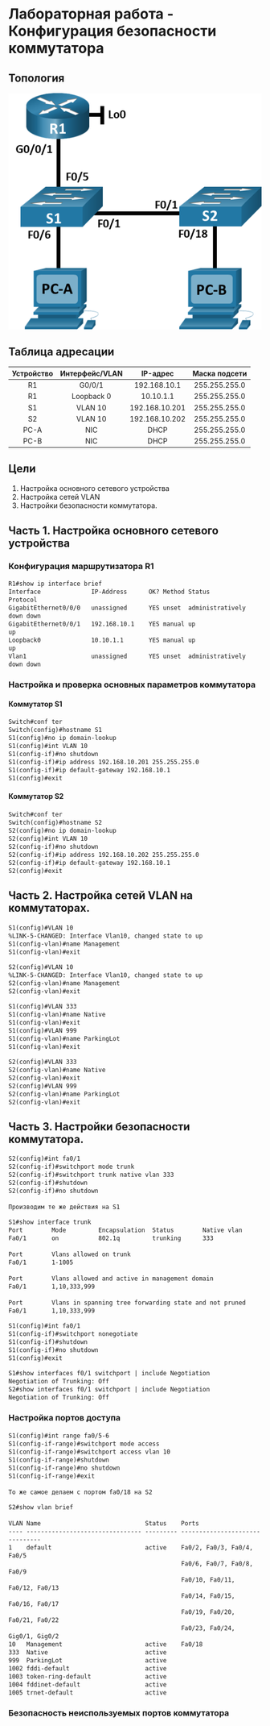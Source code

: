 # Лабораторная работа - Конфигурация безопасности коммутатора 
## Топология
![alt lext](https://github.com/V1RaJ97/OTUS-NE/blob/6922f1da93b805877a8d3bd7729058cc0962078a/Labs/Lab09/%D0%A2%D0%BE%D0%BF%D0%BE%D0%BB%D0%BE%D0%B3%D0%B8%D1%8F.png)

## Таблица адресации
| Устройство |  Интерфейс/VLAN  |     IP-адрес   | Маска подсети |
|:----------:|:----------------:|:--------------:|:-------------:|
|     R1     |      G0/0/1      |  192.168.10.1  | 255.255.255.0 |
|     R1     |    Loopback 0    |    10.10.1.1   | 255.255.255.0 |
|     S1     |      VLAN 10     | 192.168.10.201 | 255.255.255.0 |
|     S2     |      VLAN 10     | 192.168.10.202 | 255.255.255.0 |
|    PC-A    |        NIC       |      DHCP      | 255.255.255.0 |
|    PC-B    |        NIC       |      DHCP      | 255.255.255.0 |

## Цели
1. Настройка основного сетевого устройства
2. Настройка сетей VLAN
3. Настройки безопасности коммутатора.

## Часть 1. Настройка основного сетевого устройства
### Конфигурация маршрутизатора R1
```
R1#show ip interface brief
Interface              IP-Address      OK? Method Status                Protocol 
GigabitEthernet0/0/0   unassigned      YES unset  administratively down down 
GigabitEthernet0/0/1   192.168.10.1    YES manual up                    up 
Loopback0              10.10.1.1       YES manual up                    up 
Vlan1                  unassigned      YES unset  administratively down down
```
### Настройка и проверка основных параметров коммутатора
#### Коммутатор S1
```
Switch#conf ter
Switch(config)#hostname S1
S1(config)#no ip domain-lookup
S1(config)#int VLAN 10
S1(config-if)#no shutdown 
S1(config-if)#ip address 192.168.10.201 255.255.255.0
S1(config-if)#ip default-gateway 192.168.10.1
S1(config)#exit
```
#### Коммутатор S2
```
Switch#conf ter
Switch(config)#hostname S2
S2(config)#no ip domain-lookup
S2(config)#int VLAN 10
S2(config-if)#no shutdown 
S2(config-if)#ip address 192.168.10.202 255.255.255.0
S2(config-if)#ip default-gateway 192.168.10.1
S2(config)#exit
```

## Часть 2. Настройка сетей VLAN на коммутаторах.
```
S1(config)#VLAN 10
%LINK-5-CHANGED: Interface Vlan10, changed state to up
S1(config-vlan)#name Management
S1(config-vlan)#exit
```
```
S2(config)#VLAN 10
%LINK-5-CHANGED: Interface Vlan10, changed state to up
S2(config-vlan)#name Management
S2(config-vlan)#exit
```
```
S1(config)#VLAN 333
S1(config-vlan)#name Native
S1(config-vlan)#exit
S1(config)#VLAN 999
S1(config-vlan)#name ParkingLot
S1(config-vlan)#exit
```
```
S2(config)#VLAN 333
S2(config-vlan)#name Native
S2(config-vlan)#exit
S2(config)#VLAN 999
S2(config-vlan)#name ParkingLot
S2(config-vlan)#exit
```
## Часть 3. Настройки безопасности коммутатора.
```
S2(config)#int fa0/1
S2(config-if)#switchport mode trunk
S2(config-if)#switchport trunk native vlan 333
S2(config-if)#shutdown 
S2(config-if)#no shutdown

Производим те же действия на S1
```
```
S1#show interface trunk
Port        Mode         Encapsulation  Status        Native vlan
Fa0/1       on           802.1q         trunking      333

Port        Vlans allowed on trunk
Fa0/1       1-1005

Port        Vlans allowed and active in management domain
Fa0/1       1,10,333,999

Port        Vlans in spanning tree forwarding state and not pruned
Fa0/1       1,10,333,999
```
```
S1(config)#int fa0/1
S1(config-if)#switchport nonegotiate 
S1(config-if)#shutdown 
S1(config-if)#no shutdown 
S1(config)#exit
```
```
S1#show interfaces f0/1 switchport | include Negotiation
Negotiation of Trunking: Off
S2#show interfaces f0/1 switchport | include Negotiation
Negotiation of Trunking: Off
```
### Настройка портов доступа
```
S1(config)#int range fa0/5-6
S1(config-if-range)#switchport mode access 
S1(config-if-range)#switchport access vlan 10
S1(config-if-range)#shutdown 
S1(config-if-range)#no shutdown 
S1(config-if-range)#exit

То же самое делаем с портом fa0/18 на S2
```
```
S2#show vlan brief 

VLAN Name                             Status    Ports
---- -------------------------------- --------- -------------------------------
1    default                          active    Fa0/2, Fa0/3, Fa0/4, Fa0/5
                                                Fa0/6, Fa0/7, Fa0/8, Fa0/9
                                                Fa0/10, Fa0/11, Fa0/12, Fa0/13
                                                Fa0/14, Fa0/15, Fa0/16, Fa0/17
                                                Fa0/19, Fa0/20, Fa0/21, Fa0/22
                                                Fa0/23, Fa0/24, Gig0/1, Gig0/2
10   Management                       active    Fa0/18
333  Native                           active    
999  ParkingLot                       active    
1002 fddi-default                     active    
1003 token-ring-default               active    
1004 fddinet-default                  active    
1005 trnet-default                    active
```
### Безопасность неиспользуемых портов коммутатора
```
```
